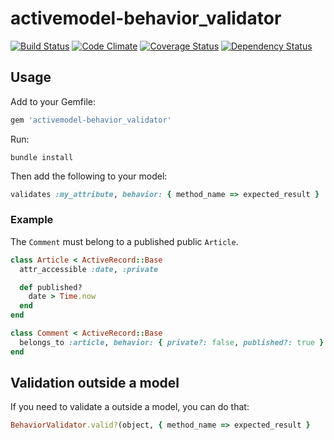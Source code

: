 # activemodel-behavior_validator

[![Build Status](https://travis-ci.org/increments/activemodel-behavior_validator.svg?branch=master)](https://travis-ci.org/increments/activemodel-behavior_validator) [![Code Climate](https://codeclimate.com/github/increments/activemodel-behavior_validator/badges/gpa.svg)](https://codeclimate.com/github/increments/activemodel-behavior_validator) [![Coverage Status](https://coveralls.io/repos/increments/activemodel-behavior_validator/badge.svg)](https://coveralls.io/r/increments/activemodel-behavior_validator) [![Dependency Status](https://gemnasium.com/increments/activemodel-behavior_validator.svg)](https://gemnasium.com/increments/activemodel-behavior_validator)

## Usage

Add to your Gemfile:

```rb
gem 'activemodel-behavior_validator'
```

Run:

```
bundle install
```

Then add the following to your model:

```rb
validates :my_attribute, behavior: { method_name => expected_result }
```

### Example

The `Comment` must belong to a published public `Article`.

```rb
class Article < ActiveRecord::Base
  attr_accessible :date, :private

  def published?
    date > Time.now
  end
end

class Comment < ActiveRecord::Base
  belongs_to :article, behavior: { private?: false, published?: true }
end
```

## Validation outside a model

If you need to validate a outside a model, you can do that:

```rb
BehaviorValidator.valid?(object, { method_name => expected_result }
```
